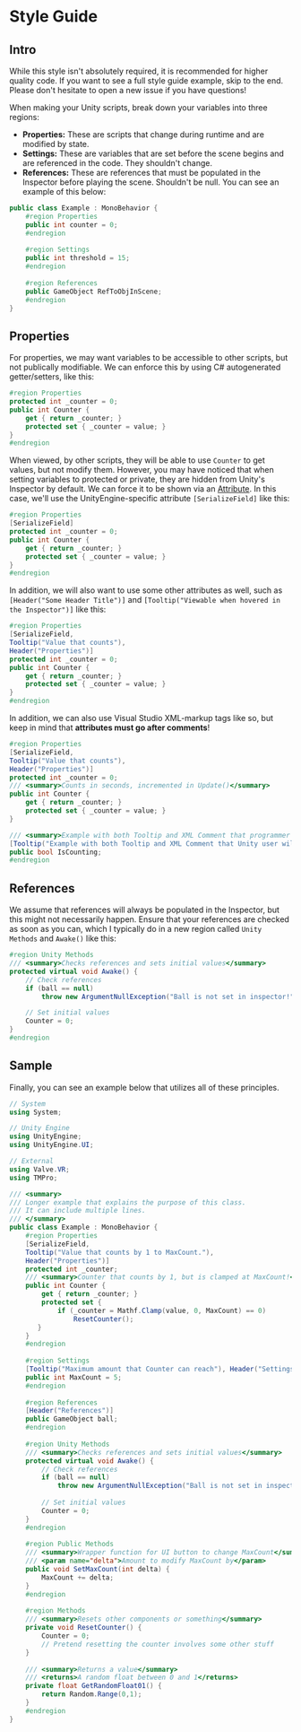 # Style Guide
## Intro
While this style isn't absolutely required, it is recommended for higher quality code. If you want to see a full style
guide example, skip to the end. Please don't hesitate to open a new issue if you have questions!

When making your Unity scripts, break down your variables into three regions:
- **Properties:** These are scripts that change during runtime and are modified by state.
- **Settings:** These are variables that are set before the scene begins and are referenced in the code. They shouldn't change.
- **References:** These are references that must be populated in the Inspector before playing the scene. Shouldn't be null.
You can see an example of this below:
```csharp
public class Example : MonoBehavior {
    #region Properties
    public int counter = 0;
    #endregion
  
    #region Settings
    public int threshold = 15;
    #endregion
  
    #region References
    public GameObject RefToObjInScene;
    #endregion
}
```

## Properties
For properties, we may want variables to be accessible to other
scripts, but not publically modifiable. We can enforce this by using C# autogenerated getter/setters, like this:
```csharp
#region Properties
protected int _counter = 0;
public int Counter {
    get { return _counter; }
    protected set { _counter = value; }
}
#endregion
```

When viewed, by other scripts, they will be able to use `Counter` to get values, but not modify them. However, you may have
noticed that when setting variables to protected or private, they are hidden from Unity's Inspector by default. We can force
it to be shown via an [Attribute](https://docs.microsoft.com/en-us/dotnet/csharp/programming-guide/concepts/attributes/).
In this case, we'll use the UnityEngine-specific attribute `[SerializeField]` like this:
```csharp
#region Properties
[SerializeField]
protected int _counter = 0;
public int Counter {
    get { return _counter; }
    protected set { _counter = value; }
}
#endregion
```

In addition, we will also want to use some other attributes as well, such as `[Header("Some Header Title")]` and
`[Tooltip("Viewable when hovered in the Inspector")]` like this:
```csharp
#region Properties
[SerializeField,
Tooltip("Value that counts"),
Header("Properties")]
protected int _counter = 0;
public int Counter {
    get { return _counter; }
    protected set { _counter = value; }
}
#endregion
```

In addition, we can also use Visual Studio XML-markup tags like so, but keep in mind that **attributes must go after comments**!
```csharp
#region Properties
[SerializeField,
Tooltip("Value that counts"),
Header("Properties")]
protected int _counter = 0;
/// <summary>Counts in seconds, incremented in Update()</summary>
public int Counter {
    get { return _counter; }
    protected set { _counter = value; }
}

/// <summary>Example with both Tooltip and XML Comment that programmer will see</summary>
[Tooltip("Example with both Tooltip and XML Comment that Unity user will see")]
public bool IsCounting;
#endregion
```

## References
We assume that references will always be populated in the Inspector, but this might not necessarily happen. Ensure that your
references are checked as soon as you can, which I typically do in a new region called ``Unity Methods`` and `Awake()` like this:
```csharp
#region Unity Methods
/// <summary>Checks references and sets initial values</summary>
protected virtual void Awake() {
    // Check references
    if (ball == null)
        throw new ArgumentNullException("Ball is not set in inspector!");

    // Set initial values
    Counter = 0;
}
#endregion
```

## Sample
Finally, you can see an example below that utilizes all of these principles.

```csharp
// System
using System;

// Unity Engine
using UnityEngine;
using UnityEngine.UI;

// External
using Valve.VR;
using TMPro;

/// <summary>
/// Longer example that explains the purpose of this class.
/// It can include multiple lines.
/// </summary>
public class Example : MonoBehavior {
    #region Properties
    [SerializeField,
    Tooltip("Value that counts by 1 to MaxCount."),
    Header("Properties")]
    protected int _counter;
    /// <summary>Counter that counts by 1, but is clamped at MaxCount!</summary>
    public int Counter {
        get { return _counter; }
        protected set {
            if (_counter = Mathf.Clamp(value, 0, MaxCount) == 0)
                ResetCounter();
       }
    }
    #endregion
  
    #region Settings
    [Tooltip("Maximum amount that Counter can reach"), Header("Settings")]
    public int MaxCount = 5;
    #endregion
  
    #region References
    [Header("References")]
    public GameObject ball;
    #endregion
  
    #region Unity Methods
    /// <summary>Checks references and sets initial values</summary>
    protected virtual void Awake() {
        // Check references
        if (ball == null)
            throw new ArgumentNullException("Ball is not set in inspector!");
    
        // Set initial values
        Counter = 0;
    }
    #endregion
  
    #region Public Methods
    /// <summary>Wrapper function for UI button to change MaxCount</summary>
    /// <param name="delta">Amount to modify MaxCount by</param>
    public void SetMaxCount(int delta) {
        MaxCount += delta;
    }
    #endregion
  
    #region Methods
    /// <summary>Resets other components or something</summary>
    private void ResetCounter() {
        Counter = 0;
        // Pretend resetting the counter involves some other stuff
    }
    
    /// <summary>Returns a value</summary>
    /// <returns>A random float between 0 and 1</returns>
    private float GetRandomFloat01() {
        return Random.Range(0,1);
    }
    #endregion
}
```
